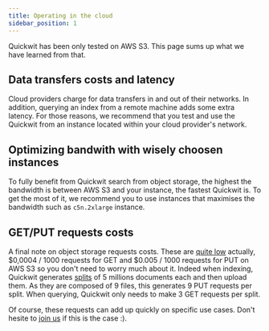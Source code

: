 ```yaml
---
title: Operating in the cloud
sidebar_position: 1
---
```


Quickwit has been only tested on AWS S3. This page sums up what we have learned from that.


## Data transfers costs and latency

Cloud providers charge for data transfers in and out of their networks. In addition, querying an index from a remote machine adds some extra latency. For those reasons, we recommend that you test and use the Quickwit from an instance located within your cloud provider's network.

## Optimizing bandwith with wisely choosen instances

To fully benefit from Quickwit search from object storage, the highest the bandwidth is between AWS S3 and your instance, the fastest Quickwit is. To get the most of it, we recommend you to use instances that maximises the bandwidth such as `c5n.2xlarge` instance.


## GET/PUT requests costs

A final note on object storage requests costs. These are [quite low](https://aws.amazon.com/s3/pricing/) actually, $0,0004 / 1000 requests for GET and $0.005 / 1000 requests for PUT on AWS S3 so you don't need to worry much about it. 
Indeed when indexing, Quickwit generates [splits](../overview/architecture.md#splits) of 5 millions documents each and then 
upload them. As they are composed of 9 files, this generates 9 PUT requests per split.
When querying, Quickwit only needs to make 3 GET requests per split.

Of course, these requests can add up quickly on specific use cases. Don't hesite to [join us](mailto:hello@quickwit.io) if this is the case :).
